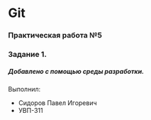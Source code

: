 # Git
### Практическая работа №5
### Задание 1.
##### Добавлено с помощью среды разработки.
Выполнил:
* Сидоров Павел Игоревич
* УВП-311